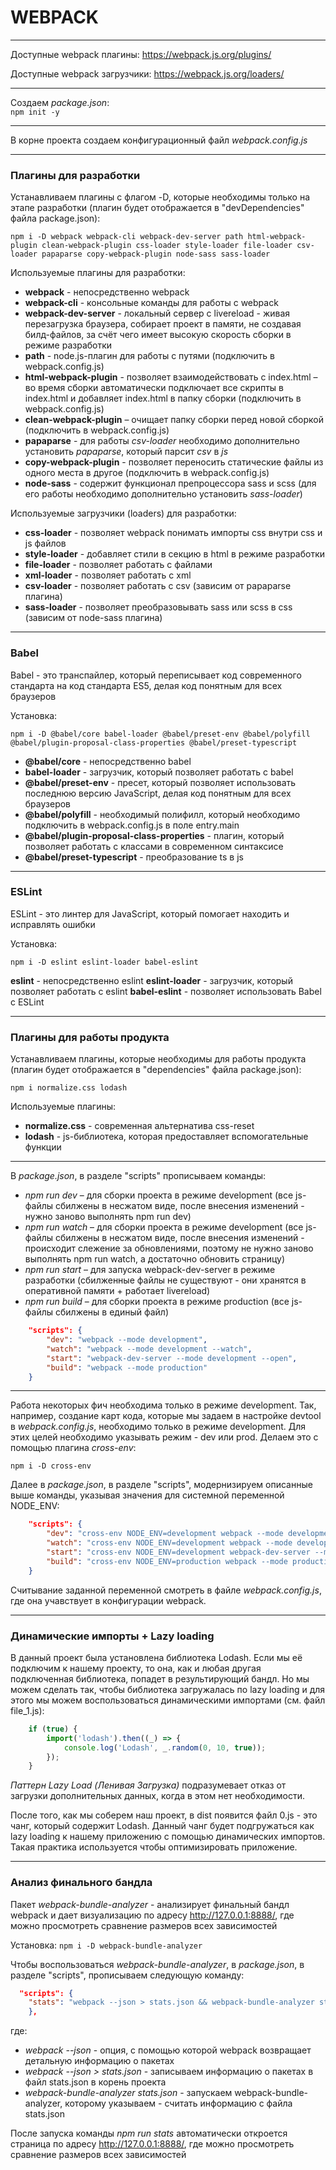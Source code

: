 # WEBPACK

------------

Доступные webpack плагины:
https://webpack.js.org/plugins/

Доступные webpack загрузчики:
https://webpack.js.org/loaders/

------------

Создаем *package.json*:  
`npm init -y` 

------------

В корне проекта создаем конфигурационный файл *webpack.config.js*

------------

### Плагины для разработки

Устанавливаем плагины с флагом -D, которые необходимы только на этапе разработки (плагин будет отображается в "devDependencies" файла package.json):   

`npm i -D webpack webpack-cli webpack-dev-server path html-webpack-plugin clean-webpack-plugin css-loader style-loader file-loader csv-loader papaparse copy-webpack-plugin node-sass sass-loader`

Используемые плагины для разработки:
- **webpack** - непосредственно webpack
- **webpack-cli** - консольные команды для работы с webpack
- **webpack-dev-server** - локальный сервер с livereload - живая перезагрузка браузера, собирает проект в памяти, не создавая билд-файлов, за счёт чего имеет высокую скорость сборки в режиме разработки 
- **path** - node.js-плагин для работы с путями (подключить в webpack.config.js)
- **html-webpack-plugin** - позволяет взаимодействовать с index.html – во время сборки автоматически подключает все скрипты в index.html и добавляет index.html в папку сборки (подключить в webpack.config.js)
- **clean-webpack-plugin** – очищает папку сборки перед новой сборкой (подключить в webpack.config.js)
- **papaparse** - для работы *csv-loader* необходимо дополнительно установить *papaparse*, который парсит *csv* в *js*
- **copy-webpack-plugin** - позволяет переносить статические файлы из одного места в другое (подключить в webpack.config.js)
- **node-sass** - содержит функционал препроцессора sass и scss (для его работы необходимо дополнительно установить *sass-loader*)

Используемые загрузчики (loaders) для разработки:
- **css-loader** - позволяет webpack понимать импорты css внутри css и js файлов
- **style-loader** - добавляет стили в секцию <head> в html в режиме разработки
- **file-loader** - позволяет работать с файлами
- **xml-loader** - позволяет работать с xml
- **csv-loader** - позволяет работать с csv (зависим от papaparse плагина)
- **sass-loader** - позволяет преобразовывать sass или scss в css (зависим от node-sass плагина)

------------

### Babel 

Babel - это транспайлер, который переписывает код современного стандарта на код стандарта ES5, делая код понятным для всех браузеров

Установка:

`npm i -D @babel/core babel-loader @babel/preset-env @babel/polyfill @babel/plugin-proposal-class-properties @babel/preset-typescript`

- **@babel/core** - непосредственно babel
- **babel-loader** - загрузчик, который позволяет работать с babel
- **@babel/preset-env** - пресет, который позволяет использовать последнюю версию JavaScript, делая код понятным для всех браузеров
- **@babel/polyfill** - необходимый полифилл, который необходимо подключить в webpack.config.js в поле entry.main
- **@babel/plugin-proposal-class-properties** - плагин, который позволяет работать с классами в современном синтаксисе
- **@babel/preset-typescript** - преобразование ts в js

------------

### ESLint

ESLint - это линтер для  JavaScript, который помогает находить и исправлять ошибки

Установка:

`npm i -D eslint eslint-loader babel-eslint`

**eslint** - непосредственно eslint
**eslint-loader** - загрузчик, который позволяет работать с eslint
**babel-eslint** - позволяет использовать Babel с ESLint

------------

### Плагины для работы продукта

Устанавливаем плагины, которые необходимы для работы продукта (плагин будет отображается в "dependencies" файла package.json):

`npm i normalize.css lodash`

Используемые плагины:
- **normalize.css** - современная альтернатива css-reset
- **lodash** - js-библиотека, которая предоставляет вспомогательные функции

------------

В *package.json*, в разделе "scripts" прописываем команды:
- *npm run dev* – для сборки проекта в режиме development (все js-файлы сбилжены в несжатом виде, после внесения изменений - нужно заново выполнять npm run dev) 
- *npm run watch* – для сборки проекта в режиме development (все js-файлы сбилжены в несжатом виде, после внесения изменений - происходит слежение за обновлениями, поэтому не нужно заново выполнять npm run watch, а достаточно обновить страницу) 
- *npm run start* – для запуска webpack-dev-server в режиме разработки (сбилженные файлы не существуют - они хранятся в оперативной памяти + работает livereload)
- *npm run build* – для сборки проекта в режиме production (все js-файлы сбилжены в единый файл)

```json
	"scripts": {
		"dev": "webpack --mode development",
		"watch": "webpack --mode development --watch",
		"start": "webpack-dev-server --mode development --open",
		"build": "webpack --mode production"
	}
```

------------

Работа некоторых фич необходима только в режиме development.
Так, например, создание карт кода, которые мы задаем в настройке devtool в *webpack.config.js*, необходимо только в режиме development.
Для этих целей необходимо указывать режим - dev или prod. Делаем это с помощью плагина *cross-env*:

`npm i -D cross-env`

Далее в *package.json*, в разделе "scripts", модернизируем описанные выше команды, указывая значения для системной переменной NODE_ENV:

```json
	"scripts": {
		"dev": "cross-env NODE_ENV=development webpack --mode development",
		"watch": "cross-env NODE_ENV=development webpack --mode development --watch",
		"start": "cross-env NODE_ENV=development webpack-dev-server --mode development --open",
		"build": "cross-env NODE_ENV=production webpack --mode production"
	}
```

Считывание заданной переменной смотреть в файле *webpack.config.js*, где она учавствует в конфигурации webpack.

------------

### Динамические импорты + Lazy loading

В данный проект была установлена библиотека Lodash.
Если мы её подключим к нашему проекту, то она, как и любая другая подключенная библиотека, попадет в результирующий бандл.
Но мы можем сделать так, чтобы библиотека загружалась по lazy loading и для этого мы можем воспользоваться динамическими импортами (см. файл file_1.js):

```js
	if (true) {
		import('lodash').then((_) => {
			console.log('Lodash', _.random(0, 10, true));
		});
	}
```

*Паттерн Lazy Load (Ленивая Загрузка)* подразумевает отказ от загрузки дополнительных данных, когда в этом нет необходимости.

После того, как мы соберем наш проект, в dist появится файл 0.js - это чанг, который содержит Lodash.
Данный чанг будет подгружаться как lazy loading к нашему приложению с помощью динамических импортов.
Такая практика используется чтобы оптимизировать приложение.

------------

### Анализ финального бандла

Пакет *webpack-bundle-analyzer* - анализирует финальный бандл webpack и дает визуализацию по адресу http://127.0.0.1:8888/, где можно просмотреть сравнение размеров всех зависимостей

Установка: 
`npm i -D webpack-bundle-analyzer`

Чтобы воспользоваться *webpack-bundle-analyzer*, в *package.json*, в разделе "scripts", прописываем следующую команду:

```json
  "scripts": {
    "stats": "webpack --json > stats.json && webpack-bundle-analyzer stats.json"
	},
```

где:
- *webpack --json* - опция, с помощью которой webpack возвращает детальную информацию о пакетах
- *webpack --json > stats.json* - записываем информацию о пакетах в файл stats.json в корень проекта
- *webpack-bundle-analyzer stats.json* - запускаем webpack-bundle-analyzer, которому указываем - считать информацию с файла stats.json

После запуска команды *npm run stats* автоматически откроется страница по адресу http://127.0.0.1:8888/, где можно просмотреть сравнение размеров всех зависимостей
